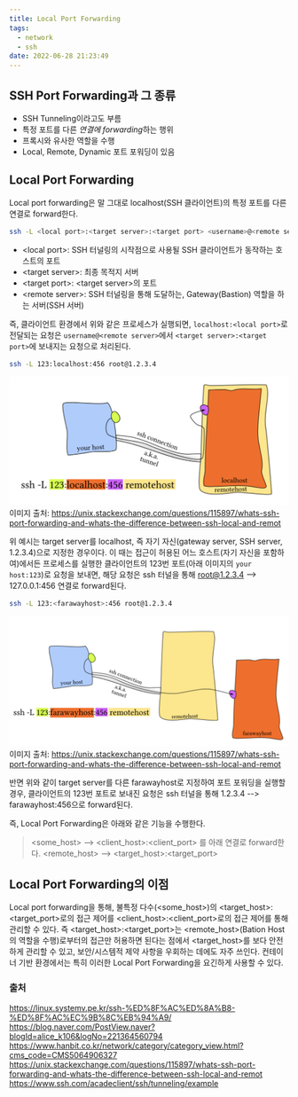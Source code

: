 ```yaml
---
title: Local Port Forwarding
tags:
  - network
  - ssh
date: 2022-06-28 21:23:49
---
```



## SSH Port Forwarding과 그 종류
- SSH Tunneling이라고도 부름
- 특정 포트를 다른 *연결에 forwarding*하는 행위 
- 프록시와 유사한 역할을 수행
- Local, Remote, Dynamic 포트 포워딩이 있음

## Local Port Forwarding
Local port forwarding은 말 그대로 localhost(SSH 클라이언트)의 특정 포트를 다른 연결로 forward한다.

```bash
ssh -L <local port>:<target server>:<target port> <username>@<remote server>
```
- \<local port\>: SSH 터널링의 시작점으로 사용될 SSH 클라이언트가 동작하는 호스트의 포트
- \<target server\>: 최종 목적지 서버
- \<target port\>: \<target server\>의 포트
- \<remote server\>: SSH 터널링을 통해 도달하는, Gateway(Bastion) 역할을 하는 서버(SSH 서버)

즉, 클라이언트 환경에서 위와 같은 프로세스가 실행되면, `localhost:<local port>`로 전달되는 요청은 `username@<remote server>`에서 `<target server>:<target port>`에 보내지는 요청으로 처리된다.

```bash
ssh -L 123:localhost:456 root@1.2.3.4
```
![](/images/lfp_local.png)
이미지 출처: https://unix.stackexchange.com/questions/115897/whats-ssh-port-forwarding-and-whats-the-difference-between-ssh-local-and-remot

위 예시는 target server를 localhost, 즉 자기 자신(gateway server, SSH server, 1.2.3.4)으로 지정한 경우이다. 이 때는 접근이 허용된 어느 호스트(자기 자신을 포함하여)에서든 프로세스를 실행한 클라이언트의 123번 포트(아래 이미지의 `your host:123`)로 요청을 보내면, 해당 요청은 ssh 터널을 통해 root@1.2.3.4 --> 127.0.0.1:456 연결로 forward된다.

```bash
ssh -L 123:<farawayhost>:456 root@1.2.3.4
```
![](/images/lfp_faraway.png)
이미지 출처: https://unix.stackexchange.com/questions/115897/whats-ssh-port-forwarding-and-whats-the-difference-between-ssh-local-and-remot

반면 위와 같이 target server를 다른 farawayhost로 지정하여 포트 포워딩을 실행할 경우, 클라이언트의 123번 포트로 보내진 요청은 ssh 터널을 통해 1.2.3.4 --> farawayhost:456으로 forward된다.

즉, Local Port Forwarding은 아래와 같은 기능을 수행한다.

>\<some_host\> --> \<client_host\>:\<client_port\>
를 아래 연결로 forward한다.
\<remote_host\> --> \<target_host\>:\<target_port\>

## Local Port Forwarding의 이점
Local port forwarding을 통해, 불특정 다수(<some_host>)의 <target_host>:<target_port>로의 접근 제어를 <client_host>:<client_port>로의 접근 제어를 통해 관리할 수 있다. 
즉 <target_host>:<target_port>는 <remote_host>(Bation Host의 역할을 수행)로부터의 접근만 허용하면 된다는 점에서 <target_host>를 보다 안전하게 관리할 수 있고, 보안/시스템적 제약 사항을 우회하는 데에도 자주 쓰인다.
컨테이너 기반 환경에서는 특히 이러한 Local Port Forwarding을 요긴하게 사용할 수 있다.

### 출처
https://linux.systemv.pe.kr/ssh-%ED%8F%AC%ED%8A%B8-%ED%8F%AC%EC%9B%8C%EB%94%A9/
https://blog.naver.com/PostView.naver?blogId=alice_k106&logNo=221364560794
https://www.hanbit.co.kr/network/category/category_view.html?cms_code=CMS5064906327
https://unix.stackexchange.com/questions/115897/whats-ssh-port-forwarding-and-whats-the-difference-between-ssh-local-and-remot
https://www.ssh.com/acadeclient/ssh/tunneling/example